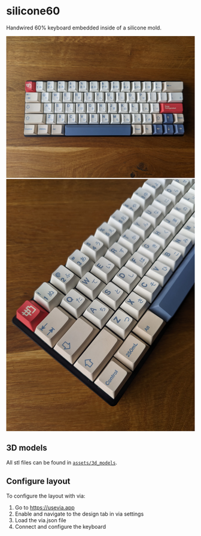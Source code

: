 # silicone60

Handwired 60% keyboard embedded inside of a silicone mold.

<p align="center">
    <img src="assets/photos/silicone60 (2).jpg" width="550">
    <img src="assets/photos/silicone60 (1).jpg" width="550">
</p>

## 3D models

All stl files can be found in [`assets/3d_models`](assets/3d_models).

## Configure layout

To configure the layout with via:

1. Go to https://usevia.app
2. Enable and navigate to the design tab in via settings
3. Load the via.json file
4. Connect and configure the keyboard
